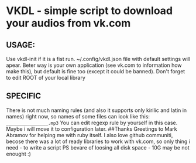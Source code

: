 # VKDL - simple script to download your audios from vk.com
## USAGE:
Use vkdl-init if it is a fist run. ~/.config/vkdl.json file with default settings will apear. Beter way is your own application (see vk.com to information how make this), but default is fine too (except it could be banned). Don't forget to edit ROOT of your local library
## SPECIFIC
There is not much naming rules (and also it supports only kirilic and latin in names) right now, so names of some files can look like this:
`________________.mp3`
You can edit regexp rule by yourself in this case. Maybe i will move it to configuration later.
##Thanks
Greetings to Mark Abramov for helping me with ruby itself. I also love github communiti, becose there was a lot of ready libraries to work with vk.com, so only thing i need - to write a script
PS bevare of loosing all disk space - 10G may be not enought :)
